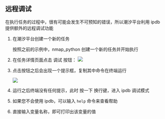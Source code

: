 ## 远程调试

在执行任务的过程中，很有可能会发生不可预知的错误，所以潮汐平台利用 ipdb 提供额外的远程调试功能

1. 在潮汐平台创建一个新的任务

   按照之前的示例中，nmap_python 创建一个新的任务并开始执行

2. 在任务详情页面点击 调试 按钮：
   ![](/home/alex/local-workspace/lev_doc/img/调试1.png)

3. 点击按钮之后会出现一个提示框，复制其中命令在终端运行

   ![](/home/alex/local-workspace/lev_doc/img/调试2.jpg)

4. 运行之后终端没有任何提示，此时 按一下 换行键，进入 ipdb 调试模式
5. 如果您不会使用 ipdb，可以输入 `help`  命令来查看帮助
6. 直接输入变量名称，即可打印出该变量的值